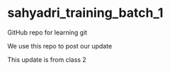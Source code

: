 # sahyadri_training_batch_1
GitHub repo for learning git

We use this repo to post our update

This update is from class 2

